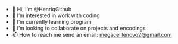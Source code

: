 - 👋 Hi, I’m @HenriqGithub
- 👀 I’m interested in work with coding
- 🌱 I’m currently learning program
- 💞️ I’m looking to collaborate on projects and encodings
- 📫 How to reach me send an email: megacelllenovo2@gmail.com

<!---
HenriqGithub/HenriqGithub is a ✨ special ✨ repository because its `README.md` (this file) appears on your GitHub profile.
You can click the Preview link to take a look at your changes.
--->
